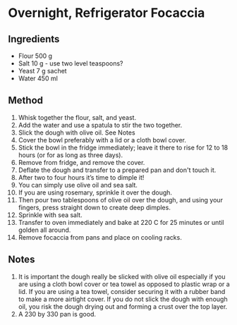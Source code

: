 # Overnight, Refrigerator Focaccia

## Ingredients

- Flour 500 g
- Salt 10 g - use two level teaspoons?
- Yeast 7 g sachet
- Water 450 ml

## Method

1.  Whisk together the flour, salt, and yeast.
2.  Add the water and use a spatula to stir the two together.
3.  Slick the dough with olive oil.  See Notes
4.  Cover the bowl preferably with a lid or a cloth bowl cover.
5.  Stick the bowl in the fridge immediately; leave it there to rise for 12 to 18 hours (or for as long as three days).
6.  Remove from fridge, and remove the cover.
7.  Deflate the dough and transfer to a prepared pan and don't touch it.
8.  After two to four hours it’s time to dimple it!
9.  You can simply use olive oil and sea salt.
10. If you are using rosemary, sprinkle it over the dough.
11. Then pour two tablespoons of olive oil over the dough, and using your fingers, press straight down to create deep dimples.
12. Sprinkle with sea salt.
13. Transfer to oven immediately and bake at 220 C for 25 minutes or until golden all around.
14. Remove focaccia from pans and place on cooling racks.

## Notes

1.  It is important the dough really be slicked with olive oil especially if you are using a cloth bowl cover or tea towel as opposed to plastic wrap or a lid.
If you are using a tea towel, consider securing it with a rubber band to make a more airtight cover.
If you do not slick the dough with enough oil, you risk the dough drying out and forming a crust over the top layer.
2.  A 230 by 330 pan is good.
